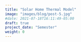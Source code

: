 ```yaml
---
title: "Solar Home Thermal Model"
image: "images/blog/post-5.jpg"
#date: 2021-07-18T16:11:49-05:00
draft: true
project_date: "Semester"
weight: 0
---
```


